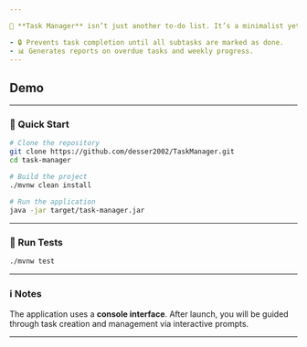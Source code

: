 ```yaml
---

🎯 **Task Manager** isn’t just another to-do list. It’s a minimalist yet powerful console application for managing complex dependencies between tasks and subtasks. Perfect for technical projects where one task blocks the completion of others.

- 🔒 Prevents task completion until all subtasks are marked as done. 
- 📊 Generates reports on overdue tasks and weekly progress.
---
```

Demo 
---


---

### 🚀 Quick Start

```bash
# Clone the repository
git clone https://github.com/desser2002/TaskManager.git
cd task-manager

# Build the project
./mvnw clean install

# Run the application
java -jar target/task-manager.jar
```

---

### 🧪 Run Tests

```bash
./mvnw test
```

---

### ℹ️ Notes

The application uses a **console interface**. After launch, you will be guided through task creation and management via interactive prompts.

---

```
